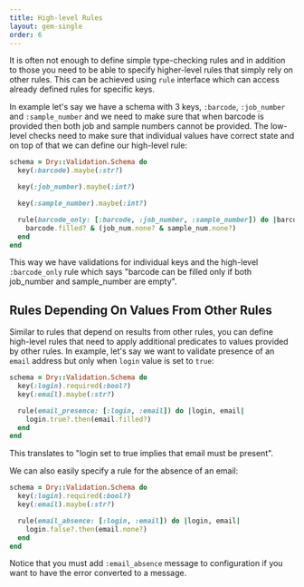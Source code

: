 ```yaml
---
title: High-level Rules
layout: gem-single
order: 6
---
```


It is often not enough to define simple type-checking rules and in addition to those you need to be able to specify higher-level rules that simply rely on other rules. This can be achieved using `rule` interface which can access already defined rules for specific keys.

In example let's say we have a schema with 3 keys, `:barcode`, `:job_number` and `:sample_number` and we need to make sure that when barcode is provided then both job and sample numbers cannot be provided. The low-level checks need to make sure that individual values have correct state and on top of that we can define our high-level rule:

``` ruby
schema = Dry::Validation.Schema do
  key(:barcode).maybe(:str?)

  key(:job_number).maybe(:int?)

  key(:sample_number).maybe(:int?)

  rule(barcode_only: [:barcode, :job_number, :sample_number]) do |barcode, job_num, sample_num|
    barcode.filled? & (job_num.none? & sample_num.none?)
  end
end
```

This way we have validations for individual keys and the high-level `:barcode_only` rule which says "barcode can be filled only if both job_number and sample_number are empty".

## Rules Depending On Values From Other Rules

Similar to rules that depend on results from other rules, you can define high-level rules that need to apply additional predicates to values provided by other rules. In example, let's say we want to validate presence of an `email` address but only when `login` value is set to `true`:

``` ruby
schema = Dry::Validation.Schema do
  key(:login).required(:bool?)
  key(:email).maybe(:str?)

  rule(email_presence: [:login, :email]) do |login, email|
    login.true?.then(email.filled?)
  end
end
```

This translates to "login set to true implies that email must be present".

We can also easily specify a rule for the absence of an email:

``` ruby
schema = Dry::Validation.Schema do
  key(:login).required(:bool?)
  key(:email).maybe(:str?)

  rule(email_absence: [:login, :email]) do |login, email|
    login.false?.then(email.none?)
  end
end
```

Notice that you must add `:email_absence` message to configuration if you want to have the error converted to a message.
